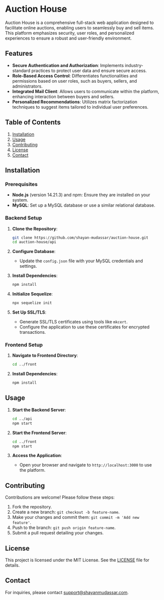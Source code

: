 # Auction House

Auction House is a comprehensive full-stack web application designed to facilitate online auctions, enabling users to seamlessly buy and sell items. This platform emphasizes security, user roles, and personalized experiences to ensure a robust and user-friendly environment.

## Features

- **Secure Authentication and Authorization**: Implements industry-standard practices to protect user data and ensure secure access.
- **Role-Based Access Control**: Differentiates functionalities and permissions based on user roles, such as buyers, sellers, and administrators.
- **Integrated Mail Client**: Allows users to communicate within the platform, enhancing interaction between buyers and sellers.
- **Personalized Recommendations**: Utilizes matrix factorization techniques to suggest items tailored to individual user preferences.

## Table of Contents

1. [Installation](#installation)
2. [Usage](#usage)
3. [Contributing](#contributing)
4. [License](#license)
5. [Contact](#contact)

## Installation

### Prerequisites

- **Node.js** (version 14.21.3) and npm: Ensure they are installed on your system.
- **MySQL**: Set up a MySQL database or use a similar relational database.

### Backend Setup

1. **Clone the Repository**:

   ```bash
   git clone https://github.com/shayan-mudassar/auction-house.git
   cd auction-house/api
   ```

2. **Configure Database**:

   - Update the `config.json` file with your MySQL credentials and settings.

3. **Install Dependencies**:

   ```bash
   npm install
   ```

4. **Initialize Sequelize**:

   ```bash
   npx sequelize init
   ```

5. **Set Up SSL/TLS**:

   - Generate SSL/TLS certificates using tools like `mkcert`.
   - Configure the application to use these certificates for encrypted transactions.

### Frontend Setup

1. **Navigate to Frontend Directory**:

   ```bash
   cd ../front
   ```

2. **Install Dependencies**:

   ```bash
   npm install
   ```

## Usage

1. **Start the Backend Server**:

   ```bash
   cd ../api
   npm start
   ```

2. **Start the Frontend Server**:

   ```bash
   cd ../front
   npm start
   ```

3. **Access the Application**:

   - Open your browser and navigate to `http://localhost:3000` to use the platform.

## Contributing

Contributions are welcome! Please follow these steps:

1. Fork the repository.
2. Create a new branch: `git checkout -b feature-name`.
3. Make your changes and commit them: `git commit -m 'Add new feature'`.
4. Push to the branch: `git push origin feature-name`.
5. Submit a pull request detailing your changes.

## License

This project is licensed under the MIT License. See the [LICENSE](LICENSE) file for details.

## Contact

For inquiries, please contact support@shayanmudassar.com.
